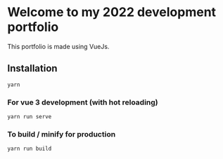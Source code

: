 # Welcome to my 2022 development portfolio

This portfolio is made using VueJs. 

## Installation
```
yarn
```

### For vue 3 development (with hot reloading)
```
yarn run serve
```

### To build / minify for production
```
yarn run build
```


